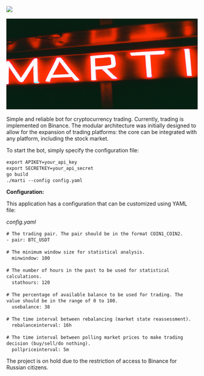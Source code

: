 ![](https://github.com/vadiminshakov/marti/workflows/tests/badge.svg)

![marti](https://github.com/vadiminshakov/marti/blob/main/img.png)

Simple and reliable bot for cryptocurrency trading. Currently, trading is implemented on Binance. The modular architecture was initially designed to allow for the expansion of trading platforms: the core can be integrated with any platform, including the stock market.

To start the bot, simply specify the configuration file:
```
export APIKEY=your_api_key
export SECRETKEY=your_api_secret
go build
./marti --config config.yaml
```

**Configuration:**

This application has a configuration that can be customized using YAML file:

_config.yaml_
```
# The trading pair. The pair should be in the format COIN1_COIN2.
- pair: BTC_USDT

# The minimum window size for statistical analysis.
  minwindow: 100
  
# The number of hours in the past to be used for statistical calculations.
  stathours: 120
  
# The percentage of available balance to be used for trading. The value should be in the range of 0 to 100.
  usebalance: 38
  
# The time interval between rebalancing (market state reassessment).
  rebalanceinterval: 16h
  
# The time interval between polling market prices to make trading decision (buy/sell/do nothing).
  pollpriceinterval: 5m
```

The project is on hold due to the restriction of access to Binance for Russian citizens.